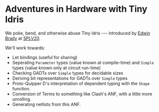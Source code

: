 Adventures in Hardware with Tiny Idris
======================================

We poke, bend, and otherwise abuse Tiny Idris --- introduced by
[Edwin Brady](https://github.com/edwinb) at
[SPLV20](https://github.com/edwinb/SPLV20).

We'll work towards:

  + Let bindings (useful for sharing)
  + Seperating `Parameter` types (value known at compile-time) and `Simple` types (value known only at circuit run-time)
  + Checking GADTs over `Simple` types for decidable sizes
  + Deriving bit representations for GADTs over `Simple` types
  + Proto-Quipper D's interpretation of dependent typing with the `Shape` function.
  + Conversion of Terms to something like Clash's ANF, with a little more unrolling.
  + Generating netlists from this ANF.
